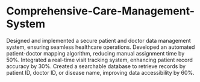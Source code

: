 # Comprehensive-Care-Management-System
Designed and implemented a secure patient and doctor data management system, ensuring seamless healthcare operations. Developed an automated patient-doctor mapping algorithm, reducing manual assignment time by 50\%. Integrated a real-time visit tracking system, enhancing patient record accuracy by 30\%. Created a searchable database to retrieve records by patient ID, doctor ID, or disease name, improving data accessibility by 60\%.

